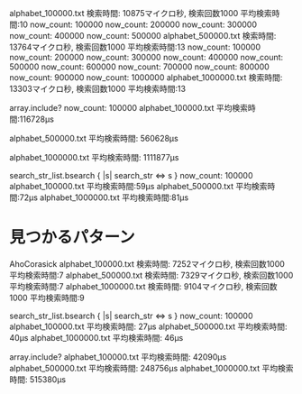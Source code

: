 alphabet_100000.txt
検索時間: 10875マイクロ秒,  検索回数1000
平均検索時間:10
now_count: 100000
now_count: 200000
now_count: 300000
now_count: 400000
now_count: 500000
alphabet_500000.txt
検索時間: 13764マイクロ秒,  検索回数1000
平均検索時間:13
now_count: 100000
now_count: 200000
now_count: 300000
now_count: 400000
now_count: 500000
now_count: 600000
now_count: 700000
now_count: 800000
now_count: 900000
now_count: 1000000
alphabet_1000000.txt
検索時間: 13303マイクロ秒,  検索回数1000
平均検索時間:13

array.include?
now_count: 100000
alphabet_100000.txt
平均検索時間:116728μs

alphabet_500000.txt
平均検索時間: 560628μs

alphabet_1000000.txt
平均検索時間: 1111877μs

search_str_list.bsearch { |s| search_str <=> s }
now_count: 100000
alphabet_100000.txt
平均検索時間:59μs
alphabet_500000.txt
平均検索時間:72μs
alphabet_1000000.txt
平均検索時間:81μs

# 見つかるパターン
AhoCorasick
alphabet_100000.txt
検索時間: 7252マイクロ秒,  検索回数1000
平均検索時間:7
alphabet_500000.txt
検索時間: 7329マイクロ秒,  検索回数1000
平均検索時間:7
alphabet_1000000.txt
検索時間: 9104マイクロ秒,  検索回数1000
平均検索時間:9

search_str_list.bsearch { |s| search_str <=> s }
now_count: 100000
alphabet_100000.txt
平均検索時間: 27μs
alphabet_500000.txt
平均検索時間: 40μs
alphabet_1000000.txt
平均検索時間: 46μs

array.include?
alphabet_100000.txt
平均検索時間: 42090μs
alphabet_500000.txt
平均検索時間: 248756μs
alphabet_1000000.txt
平均検索時間: 515380μs

